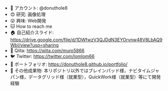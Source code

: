 - 🍩 アカウント: @donuthole8
- 😍 研究: 画像処理
- 😜 興味: Web開発
- 🐱 How to reach me 
- 🏠 自己紹介スライド: https://drive.google.com/file/d/1DWfwzV3QJDdN3EYOrvnw48V8LbAQ9WbI/view?usp=sharing
- 🐺 Qiita: https://qiita.com/muro5866
- 🐦 Twitter: https://twitter.com/lomlom66
- 🌄 ポートフォリオ: https://donuthole8.github.io/portfolio/
- 🏰 その他成果物: 本リポジトリ以外ではブレインパッド様，ナビタイムジャパン様，データグリッド様（就業型），QuickWork様（就業型）等にて開発経験

<!---
donuthole8/donuthole8 is a ✨ special ✨ repository because its `README.md` (this file) appears on your GitHub profile.
You can click the Preview link to take a look at your changes.
--->
